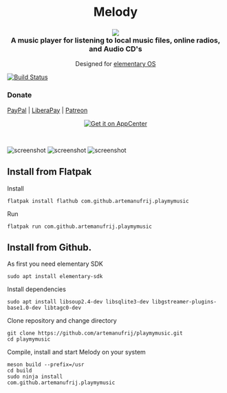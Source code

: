 <div>
  <h1 align="center">Melody</h1>
  <h3 align="center"><img src="data/icons/64/com.github.artemanufrij.playmymusic.svg"/><br>A music player for listening to local music files, online radios, and Audio CD's</h3>
  <p align="center">Designed for <a href="https://elementary.io">elementary OS</a></p>
</div>

[![Build Status](https://travis-ci.org/artemanufrij/playmymusic.svg?branch=master)](https://travis-ci.org/artemanufrij/playmymusic)

### Donate
<a href="https://www.paypal.me/ArtemAnufrij">PayPal</a> | <a href="https://liberapay.com/Artem/donate">LiberaPay</a> | <a href="https://www.patreon.com/ArtemAnufrij">Patreon</a>

<p align="center">
  <a href="https://appcenter.elementary.io/com.github.artemanufrij.playmymusic">
    <img src="https://appcenter.elementary.io/badge.svg" alt="Get it on AppCenter">
  </a>
</p>

<br/>

![screenshot](screenshots/Screenshot.png)
![screenshot](screenshots/Screenshot_Artists.png)
![screenshot](screenshots/Screenshot_Tracks.png)

## Install from Flatpak
Install
```
flatpak install flathub com.github.artemanufrij.playmymusic
```

Run
```
flatpak run com.github.artemanufrij.playmymusic
```

## Install from Github.

As first you need elementary SDK
```
sudo apt install elementary-sdk
```

Install dependencies
```
sudo apt install libsoup2.4-dev libsqlite3-dev libgstreamer-plugins-base1.0-dev libtagc0-dev
```

Clone repository and change directory
```
git clone https://github.com/artemanufrij/playmymusic.git
cd playmymusic
```

Compile, install and start Melody on your system
```
meson build --prefix=/usr
cd build
sudo ninja install
com.github.artemanufrij.playmymusic
```
